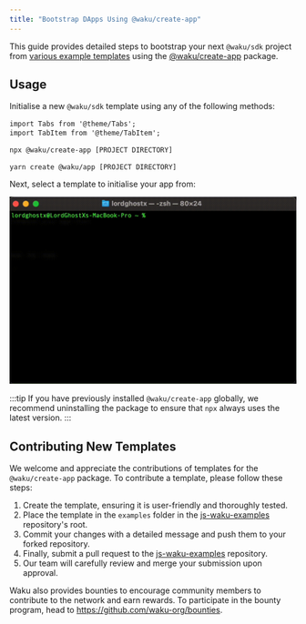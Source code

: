 ```yaml
---
title: "Bootstrap DApps Using @waku/create-app"
---
```


This guide provides detailed steps to bootstrap your next `@waku/sdk` project from [various example templates](https://github.com/waku-org/js-waku-examples/tree/master/examples) using the [@waku/create-app](https://www.npmjs.com/package/@waku/create-app) package.

## Usage

Initialise a new `@waku/sdk` template using any of the following methods:

```mdx-code-block
import Tabs from '@theme/Tabs';
import TabItem from '@theme/TabItem';
```

<Tabs>
<TabItem value="npm" label="npm">

```shell
npx @waku/create-app [PROJECT DIRECTORY]
```

</TabItem>
<TabItem value="yarn" label="Yarn">

```shell
yarn create @waku/app [PROJECT DIRECTORY]
```

</TabItem>
</Tabs>

Next, select a template to initialise your app from:

![waku create app demo](/img/waku-create-app-demo.gif)

:::tip
If you have previously installed `@waku/create-app` globally, we recommend uninstalling the package to ensure that `npx` always uses the latest version.
:::

## Contributing New Templates

We welcome and appreciate the contributions of templates for the `@waku/create-app` package. To contribute a template, please follow these steps:

1. Create the template, ensuring it is user-friendly and thoroughly tested.
2. Place the template in the `examples` folder in the [js-waku-examples](https://github.com/waku-org/js-waku-examples) repository's root.
3. Commit your changes with a detailed message and push them to your forked repository.
4. Finally, submit a pull request to the [js-waku-examples](https://github.com/waku-org/js-waku-examples) repository.
5. Our team will carefully review and merge your submission upon approval.

Waku also provides bounties to encourage community members to contribute to the network and earn rewards. To participate in the bounty program, head to <https://github.com/waku-org/bounties>.